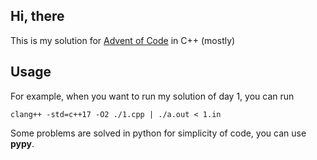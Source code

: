 ## Hi, there

This is my solution for [Advent of Code](https://adventofcode.com/) in C++ (mostly)

## Usage

For example, when you want to run my solution of day 1, you can run

```shell
clang++ -std=c++17 -O2 ./1.cpp | ./a.out < 1.in
```

Some problems are solved in python for simplicity of code, you can use **pypy**.
